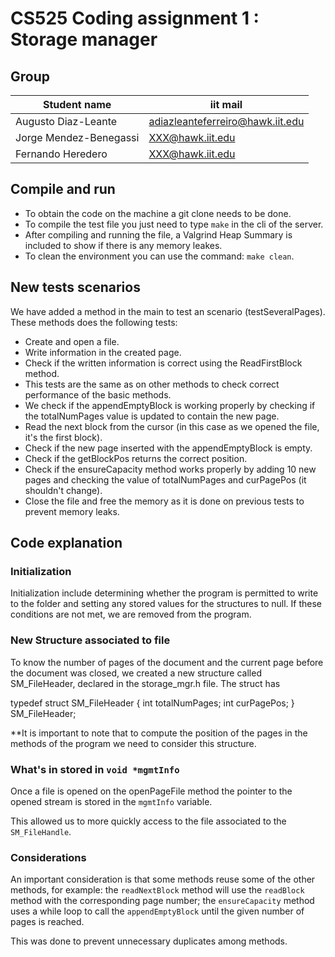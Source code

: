 # CS525 Coding assignment 1 : Storage manager
## Group
|Student name| iit mail|
|---|---|
|Augusto Diaz-Leante|[adiazleanteferreiro@hawk.iit.edu](mailto:adiazleanteferreiro@hawk.iit.edu)|
|Jorge Mendez-Benegassi|[XXX@hawk.iit.edu](mailto:XXx@hawk.iit.edu)|
|Fernando Heredero|[XXX@hawk.iit.edu](mailto:xxx@hawk.iit.edu)|

## Compile and run
- To obtain the code on the machine a git clone needs to be done.
- To compile the test file you just need to type `make` in the cli of the server.
- After compiling and running the file, a Valgrind Heap Summary is included to show if there is any memory leakes.
- To clean the environment you can use the command: `make clean`.

## New tests scenarios
We have added a method in the main to test an scenario (testSeveralPages). These methods does the following tests:
- Create and open a file.
- Write information in the created page.
- Check if the written information is correct using the ReadFirstBlock method.
- This tests are the same as on other methods to check correct performance of the basic methods.
- We check if the appendEmptyBlock is working properly by checking if the totalNumPages value is updated to contain the new page.
- Read the next block from the cursor (in this case as we opened the file, it's the first block).
- Check if the new page inserted with the appendEmptyBlock is empty.
- Check if the getBlockPos returns the correct position.
- Check if the ensureCapacity method works properly by adding 10 new pages and checking the value of totalNumPages and curPagePos (it shouldn't change).
- Close the file and free the memory as it is done on previous tests to prevent memory leaks.

## Code explanation
### Initialization
Initialization include determining whether the program is permitted to write to the folder and setting any stored values for the structures to null. If these conditions are not met, we are removed from the program.

### New Structure associated to file

To know the number of pages of the document and the current page before the document was closed, we created a new structure called SM_FileHeader, declared in the storage_mgr.h file. The struct has

typedef struct SM_FileHeader { 
	int totalNumPages;
	int curPagePos;
} SM_FileHeader;

**It is important to note that to compute the position of the pages in the methods of the program we need to consider this structure.

### What's in stored in `void *mgmtInfo`
Once a file is opened on the openPageFile method the pointer to the opened stream is stored in the `mgmtInfo` variable.

This allowed us to more quickly access to the file associated to the `SM_FileHandle`.

### Considerations
An important consideration is that some methods reuse some of the other methods, for example: the `readNextBlock` method will use the `readBlock` method with the corresponding page number; the `ensureCapacity` method uses a while loop to call the `appendEmptyBlock` until the given number of pages is reached.

This was done to prevent unnecessary duplicates among methods.